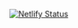 [![Netlify Status](https://api.netlify.com/api/v1/badges/7f2bfd45-60a9-483d-b931-fd4d8d3c43d5/deploy-status)](https://app.netlify.com/sites/weather-app-it0823/deploys)